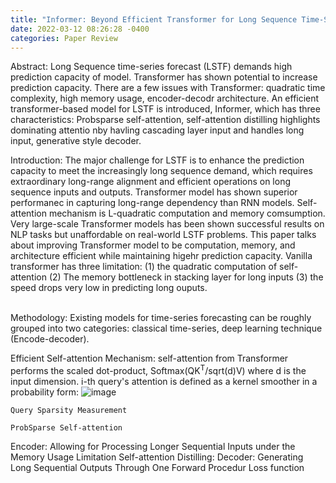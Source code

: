 ```yaml
---
title: "Informer: Beyond Efficient Transformer for Long Sequence Time-Series Forecasting"
date: 2022-03-12 08:26:28 -0400
categories: Paper Review
---
```


Abstract:
  Long Sequence time-series forecast (LSTF) demands high prediction capacity of model.  Transformer has shown potential to increase prediction capacity. There are a few issues with Transformer: quadratic time complexity, high memory usage, encoder-decodr architecture.  An efficient transformer-based model for LSTF is introduced, Informer, which has three characteristics: Probsparse self-attention, self-attention distilling highlights dominating attentio nby havling cascading layer input and handles long input, generative style decoder.  
  
Introduction:
  The major challenge for LSTF is to enhance the prediction capacity to meet the increasingly long sequence demand, which requires extraordinary long-range alignment and efficient operations on long sequence inputs and outputs.  Transformer model has shown superior performanec in capturing long-range dependency than RNN models.  Self-attention mechanism is L-quadratic computation and memory comsumption.  Very large-scale Transformer models has been shown successful results on NLP tasks but unaffordable on real-world LSTF problems.  This paper talks about improving Transformer model to be computation, memory, and architecture efficient while maintaining higehr prediction capacity.  Vanilla transformer has three limitation: (1) the quadratic computation of self-attention (2) The memory bottleneck in stacking layer for long inputs (3) the speed drops very low in predicting long ouputs.  

</br>Methodology:  Existing models for time-series forecasting can be roughly grouped into two categories: classical time-series, deep learning technique (Encode-decoder).  

  Efficient Self-attention Mechanism: self-attention from Transformer performs the scaled dot-product, Softmax(QK<sup>T</sup>/sqrt(d)V) where d is the input dimension. i-th query's attention is defined as a kernel smoother in a probability form: ![image](https://user-images.githubusercontent.com/36841216/156296545-9dc1de2f-1cd9-4d88-901f-dfc4f866adb8.png)  
  
  
    Query Sparsity Measurement
  
    ProbSparse Self-attention
  
  Encoder: Allowing for Processing Longer Sequential Inputs under the Memory Usage Limitation
    Self-attention Distilling:
  Decoder: Generating Long Sequential Outputs Through One Forward Procedur
    Loss function
